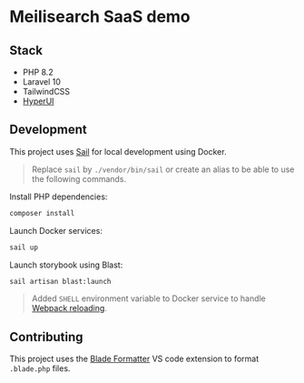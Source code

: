# Meilisearch SaaS demo

## Stack

- PHP 8.2
- Laravel 10
- TailwindCSS
- [HyperUI](https://www.hyperui.dev/)
## Development

This project uses [Sail](https://laravel.com/docs/10.x/sail) for local development using Docker. 

> Replace `sail` by `./vendor/bin/sail` or create an alias to be able to use the following commands.

Install PHP dependencies:

```sh
composer install
```

Launch Docker services:

```sh
sail up
```

Launch storybook using Blast:

```sh
sail artisan blast:launch
```

> Added `SHELL` environment variable to Docker service to handle [Webpack reloading](https://github.com/area17/blast/issues/22).

## Contributing

This project uses the [Blade Formatter](https://marketplace.visualstudio.com/items?itemName=shufo.vscode-blade-formatter) VS code extension to format `.blade.php` files.

